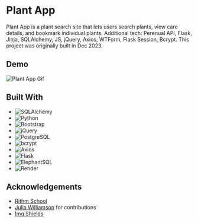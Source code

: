 # Plant App

Plant App is a plant search site that lets users search plants, view care details, and bookmark individual plants. Additional tech: Perenual API, Flask, Jinja, SQLAlchemy, JS, jQuery, Axios, WTForm, Flask Session, Bcrypt. This project was originally built in Dec 2023.

## Demo

![Plant App Gif](./static/plantAppGif.gif)

## Built With

* ![SQLAlchemy](https://img.shields.io/badge/SQLAlchemy-%23FF4500.svg?style=for-the-badge&logo=database&logoColor=white)
* ![Python](https://img.shields.io/badge/Python-3776AB?style=for-the-badge&logo=python&logoColor=white)
* ![Bootstrap](https://img.shields.io/badge/Bootstrap-563D7C?style=for-the-badge&logo=bootstrap&logoColor=white)
* ![jQuery](https://img.shields.io/badge/jQuery-0769AD?style=for-the-badge&logo=javascript&logoColor=white)
* ![PostgreSQL](https://img.shields.io/badge/-PostgreSQL-336791?logo=postgresql&logoColor=white&style=flat)
* ![bcrypt](https://img.shields.io/badge/bcrypt-006400?style=for-the-badge&logo=lock&logoColor=white)
* ![Axios](https://img.shields.io/badge/Axios-00CCCC?style=for-the-badge&logo=javascript&logoColor=white)
* ![Flask](https://img.shields.io/badge/Flask-000000?style=for-the-badge&logo=flask&logoColor=white)
* ![ElephantSQL](https://img.shields.io/badge/-ElephantSQL-336791?logo=elephantsql&logoColor=white&style=flat)
* ![Render](https://img.shields.io/badge/-Render-333333?logo=render&logoColor=white&style=flat)

## Acknowledgements
* [Rithm School](https://github.com/rithmschool)
* [Julia Williamson](https://github.com/jswwWorks) for contributions
* [Img Shields](https://shields.io/)
